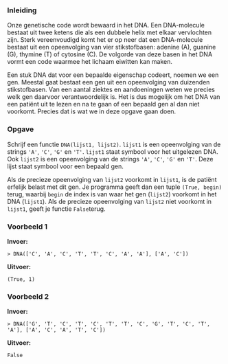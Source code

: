 ### Inleiding

Onze genetische code wordt bewaard in het DNA. Een DNA-molecule bestaat uit twee ketens die als een dubbele helix met elkaar vervlochten zijn. Sterk vereenvoudigd komt het er op neer dat een DNA-molecule bestaat uit een opeenvolging van vier stikstofbasen: adenine (A), guanine (G), thymine (T) of cytosine (C). De volgorde van deze basen in het DNA vormt een code waarmee het lichaam eiwitten kan maken.

Een stuk DNA dat voor een bepaalde eigenschap codeert, noemen we een gen. Meestal gaat bestaat een gen uit een opeenvolging van duizenden stikstofbasen. Van een aantal ziektes en aandoeningen weten we precies welk gen daarvoor verantwoordelijk is. Het is dus mogelijk om het DNA van een patiënt uit te lezen en na te gaan of een bepaald gen al dan niet voorkomt. Precies dat is wat we in deze opgave gaan doen.

### Opgave

Schrijf een functie `DNA(lijst1, lijst2)`. `lijst1` is een opeenvolging van de strings `'A'`, `'C'`, `'G'` en `'T'`. `lijst1` staat symbool voor het uitgelezen DNA. Ook `lijst2` is een opeenvolging van de strings `'A'`, `'C'`, `'G'` en `'T'`. Deze lijst staat symbool voor een bepaald gen. 

Als de precieze opeenvolging van `lijst2` voorkomt in `lijst1`, is de patiënt erfelijk belast met dit gen. Je programma geeft dan een tuple `(True, begin)` terug, waarbij `begin` de index is van waar het gen (`lijst2`) voorkomt in het DNA (`lijst1`). Als de precieze opeenvolging van `lijst2` niet voorkomt in `lijst1`, geeft je functie `False`terug.

### Voorbeeld 1

**Invoer:**

    > DNA(['C', 'A', 'C', 'T', 'T', 'C', 'A', 'A'], ['A', 'C'])


**Uitvoer:**

    (True, 1)


### Voorbeeld 2

**Invoer:**

    > DNA(['G', 'T', 'C', 'T', 'C', 'T', 'T', 'C', 'G', 'T', 'C', 'T', 'A'], ['A', 'C', 'A', 'T', 'C'])


**Uitvoer:**

    False
